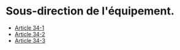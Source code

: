 # Sous-direction de l'équipement.

- [Article 34-1](article-34-1.md)
- [Article 34-2](article-34-2.md)
- [Article 34-3](article-34-3.md)
